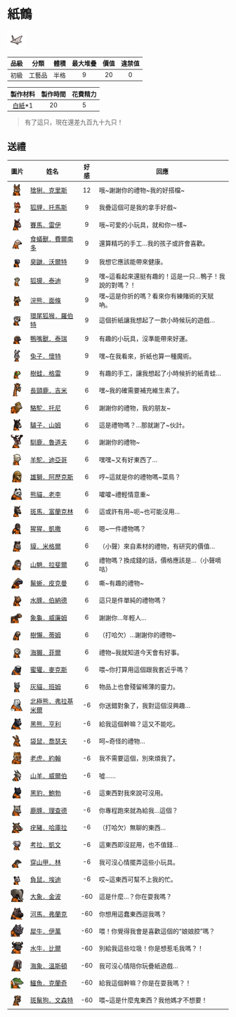# 紙鶴

![img](images/item_pic_ZH.png)

|品級|分類|體積|最大堆疊|價值|違禁值|
|:--:|:--:|:--:|:--:|:--:|:--:|
|初級|工藝品|半格|9|20|0|

|製作材料|製作時間|花費精力|
|:--:|:--:|:--:|
|[白紙](125-白紙.md)\*1|20|5|

> 有了這只，現在還差九百九十九只！

## 送禮

|圖片|姓名|好感|回應|
|:--:|--|:--:|--|
|![img](images/Lynx.png)|[猞猁．克里斯](猞猁．克里斯.md)|12|哦\~謝謝你的禮物\~我的好搭檔\~|
|![img](images/fox.png)|[狐貍．托馬斯](狐貍．托馬斯.md)|9|我疊這個可是我的拿手好戲\~|
|![img](images/horse.png)|[賽馬．雷伊](賽馬．雷伊.md)|9|哦\~可愛的小玩具，就和你一樣\~|
|![img](images/Anteater.png)|[食蟻獸．費爾南多](食蟻獸．費爾南多.md)|9|還算精巧的手工…我的孩子或許會喜歡。|
|![img](images/skunk.png)|[臭鼬．沃爾特](臭鼬．沃爾特.md)|9|我想它應該能帶來健康。|
|![img](images/meerkat.png)|[狐獴．泰迪](狐獴．泰迪.md)|9|嘿\~這看起來還挺有趣的！這是一只…鴨子！我說的對嗎？！|
|![img](images/Raccoon.png)|[浣熊．面條](浣熊．面條.md)|9|嘿\~這是你折的嗎？看來你有練賭術的天賦吶。|
|![img](images/RingTailedLemur.png)|[環尾狐猴．羅伯特](環尾狐猴．羅伯特.md)|9|這個折紙讓我想起了一款小時候玩的遊戲…|
|![img](images/platypus.png)|[鴨嘴獸．泰瑞](鴨嘴獸．泰瑞.md)|9|有趣的小玩具，沒準能帶來好運。|
|![img](images/rabbit.png)|[兔子．懷特](兔子．懷特.md)|9|嘿\~在我看來，折紙也算一種魔術。|
|![img](images/Treefrog.png)|[樹蛙．格雷](樹蛙．格雷.md)|9|有趣的手工，讓我想起了小時候折的紙青蛙…|
|![img](images/giraffe.png)|[長頸鹿．吉米](長頸鹿．吉米.md)|6|嘿\~我的確需要補充維生素了。|
|![img](images/camel.png)|[駱駝．托尼](駱駝．托尼.md)|6|謝謝你的禮物，我的朋友\~|
|![img](images/donkey.png)|[驢子．山姆](驢子．山姆.md)|6|這是禮物嗎？…那就謝了\~伙計。|
|![img](images/reindeer.png)|[馴鹿．魯道夫](馴鹿．魯道夫.md)|6|謝謝你的禮物\~|
|![img](images/Alpaca.png)|[羊駝．迪亞哥](羊駝．迪亞哥.md)|6|嘿嘿\~又有好東西了…|
|![img](images/lion.png)|[雄獅．阿歷克斯](雄獅．阿歷克斯.md)|6|哼\~這就是你的禮物嗎\~菜鳥？|
|![img](images/panda.png)|[熊貓．老李](熊貓．老李.md)|6|嚯嚯\~禮輕情意重\~|
|![img](images/zebra.png)|[斑馬．富蘭克林](斑馬．富蘭克林.md)|6|這或許有用\~呃\~也可能沒用…|
|![img](images/chimpanzee.png)|[猩猩．凱撒](猩猩．凱撒.md)|6|嗯\~一件禮物嗎？|
|![img](images/tapir.png)|[貘．米格爾](貘．米格爾.md)|6|（小聲）來自素材的禮物，有研究的價值…|
|![img](images/Mandrill.png)|[山魈．拉斐爾](山魈．拉斐爾.md)|6|禮物嗎？換成錢的話，價格應該是…（小聲嘀咕）|
|![img](images/MarineIguana.png)|[鬣蜥．皮克曼](鬣蜥．皮克曼.md)|6|嘶\~有趣的禮物\~|
|![img](images/Capybara.png)|[水豚．伯納德](水豚．伯納德.md)|6|這只是件單純的禮物嗎？|
|![img](images/Tortoise.png)|[象龜．威廉姆](象龜．威廉姆.md)|6|謝謝你…年輕人…|
|![img](images/sloth.png)|[樹懶．蒂姆](樹懶．蒂姆.md)|6|（打哈欠）…謝謝你的禮物\~|
|![img](images/SeaOtter.png)|[海獺．菲爾](海獺．菲爾.md)|6|禮物\~我就知道今天會有好事。|
|![img](images/HoneyBadger.png)|[蜜獾．麥克斯](蜜獾．麥克斯.md)|6|喂\~你打算用這個跟我套近乎嗎？|
|![img](images/cat.png)|[灰貓．班姆](灰貓．班姆.md)|6|物品上也會殘留稀薄的靈力。|
|![img](images/PolarBear.png)|[北極熊．弗拉基米爾](北極熊．弗拉基米爾.md)|-6|你送錯對象了，我對這個沒興趣…|
|![img](images/BlackBear.png)|[黑熊．亨利](黑熊．亨利.md)|-6|給我這個幹嘛？這又不能吃。|
|![img](images/kangaroo.png)|[袋鼠．喬瑟夫](袋鼠．喬瑟夫.md)|-6|呵\~奇怪的禮物…|
|![img](images/tiger.png)|[老虎．約翰](老虎．約翰.md)|-6|我不需要這個，別來煩我了。|
|![img](images/goat.png)|[山羊．威爾伯](山羊．威爾伯.md)|-6|噓……|
|![img](images/BlackPanther.png)|[黑豹．鮑勃](黑豹．鮑勃.md)|-6|這東西對我來說可沒用。|
|![img](images/DeerDolphin.png)|[鹿豚．理查德](鹿豚．理查德.md)|-6|你專程跑來就為給我…這個？|
|![img](images/Warthog.png)|[疣豬．哈庫拉](疣豬．哈庫拉.md)|-6|（打哈欠）無聊的東西…|
|![img](images/Koala.png)|[考拉．凱文](考拉．凱文.md)|-6|這東西即沒屁用，也不值錢…|
|![img](images/pangolin.png)|[穿山甲．林](穿山甲．林.md)|-6|我可沒心情擺弄這些小玩具。|
|![img](images/Possum.png)|[負鼠．埃迪](負鼠．埃迪.md)|-6|哎\~這東西可幫不上我的忙。|
|![img](images/elephant.png)|[大象．金波](大象．金波.md)|-60|這是什麼…？你在耍我嗎？|
|![img](images/hippopotamus.png)|[河馬．弗蘭克](河馬．弗蘭克.md)|-60|你想用這蠢東西逗我嗎？|
|![img](images/rhinoceros.png)|[犀牛．伊萬](犀牛．伊萬.md)|-60|喂！你覺得我會是喜歡這個的“娘娘腔”嗎？|
|![img](images/AfricanBuffalo.png)|[水牛．比爾](水牛．比爾.md)|-60|別給我這些垃圾！你是想惹毛我嗎？！|
|![img](images/walrus.png)|[海象．溫斯頓](海象．溫斯頓.md)|-60|我可沒心情陪你玩疊紙遊戲…|
|![img](images/crocodile.png)|[鱷魚．克蘭奇](鱷魚．克蘭奇.md)|-60|給我這個幹嘛？你是在耍我嗎？！|
|![img](images/SpottedHyaena.png)|[斑鬣狗．文森特](斑鬣狗．文森特.md)|-60|喂\~這是什麼鬼東西？我他媽才不想要！|

